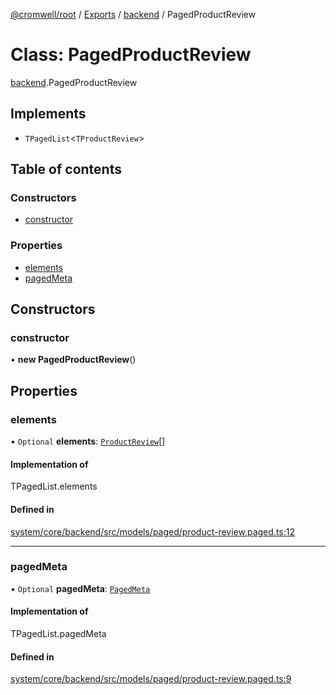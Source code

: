 [@cromwell/root](../README.md) / [Exports](../modules.md) / [backend](../modules/backend.md) / PagedProductReview

# Class: PagedProductReview

[backend](../modules/backend.md).PagedProductReview

## Implements

- `TPagedList`<`TProductReview`\>

## Table of contents

### Constructors

- [constructor](backend.PagedProductReview.md#constructor)

### Properties

- [elements](backend.PagedProductReview.md#elements)
- [pagedMeta](backend.PagedProductReview.md#pagedmeta)

## Constructors

### constructor

• **new PagedProductReview**()

## Properties

### elements

• `Optional` **elements**: [`ProductReview`](backend.ProductReview.md)[]

#### Implementation of

TPagedList.elements

#### Defined in

[system/core/backend/src/models/paged/product-review.paged.ts:12](https://github.com/CromwellCMS/Cromwell/blob/master/system/core/backend/src/models/paged/product-review.paged.ts#L12)

___

### pagedMeta

• `Optional` **pagedMeta**: [`PagedMeta`](backend.PagedMeta.md)

#### Implementation of

TPagedList.pagedMeta

#### Defined in

[system/core/backend/src/models/paged/product-review.paged.ts:9](https://github.com/CromwellCMS/Cromwell/blob/master/system/core/backend/src/models/paged/product-review.paged.ts#L9)
